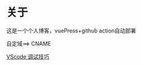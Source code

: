 # 关于
这是一个个人博客，vuePress+github action自动部署

自定域==> CNAME


[VScode 调试技巧](https://imooc-lego.yuque.com/docs/share/faa9343a-42c7-4493-b2a7-aafd8e369005?#)
